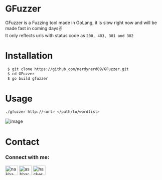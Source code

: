 # GFuzzer

GFuzzer is a Fuzzing tool made in GoLang, it is slow right now and will be made fast in coming days✌<br>
It only reflects urls with status code as 
```200, 403, 301 and 302```
# Installation

 ```bash
  $ git clone https://github.com/nerdynerd09/GFuzzer.git
  $ cd GFuzzer
  $ go build gfuzzer
```

# Usage 

```bash
./gfuzzer http://<url> </path/to/wordlist>
```
![image](https://user-images.githubusercontent.com/63356733/176951637-84448a22-0a4e-4152-a3f1-54c16c7a225f.png)

# Contact
<h3 align="left">Connect with me:</h3>
<p align="left">
<a href="https://twitter.com/n4kb4" target="blank"><img align="center" src="https://raw.githubusercontent.com/rahuldkjain/github-profile-readme-generator/master/src/images/icons/Social/twitter.svg" alt="nakba" height="30" width="40" /></a>
<a href="https://linkedin.com/in/ashharali" target="blank"><img align="center" src="https://raw.githubusercontent.com/rahuldkjain/github-profile-readme-generator/master/src/images/icons/Social/linked-in-alt.svg" alt="ashhar" height="30" width="40" /></a>
<a href="https://instagram.com/hackersarena0" target="blank"><img align="center" src="https://raw.githubusercontent.com/rahuldkjain/github-profile-readme-generator/master/src/images/icons/Social/instagram.svg" alt="hackersarena" height="30" width="40" /></a>
</p>

